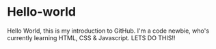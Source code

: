 # Hello-world
Hello World, this is my introduction to GitHub.
I'm a code newbie, who's currently learning HTML, CSS & Javascript. 
LETS DO THIS!!
